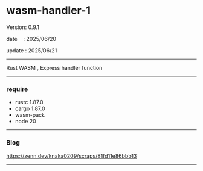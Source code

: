 ﻿# wasm-handler-1

 Version: 0.9.1


 date    : 2025/06/20

 update : 2025/06/21

***

Rust WASM , Express handler function


***
### require
* rustc 1.87.0
* cargo 1.87.0
* wasm-pack
* node 20

***
### Blog

https://zenn.dev/knaka0209/scraps/81fd11e86bbb13

***

